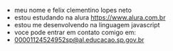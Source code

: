- meu nome e felix clementino lopes neto
- estou estudando na alura https://www.alura.com.br
- estou me desenvolvendo na linguagem javascript
- voce pode entrar em contato comigo em:
- 00001124524952sp@al.educacao.sp.gov.br
